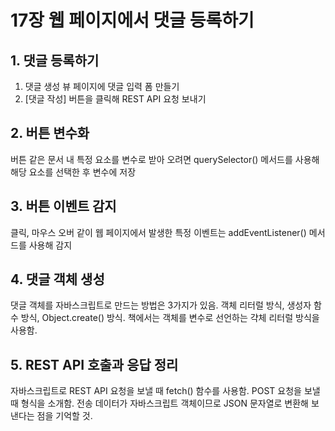 # 17장 웹 페이지에서 댓글 등록하기

## 1. 댓글 등록하기
1. 댓글 생성 뷰 페이지에 댓글 입력 폼 만들기  
2. [댓글 작성] 버튼을 클릭해 REST API 요청 보내기

## 2. 버튼 변수화
버튼 같은 문서 내 특정 요소를 변수로 받아 오려면 querySelector() 메서드를 사용해 해당 요소를 선택한 후 변수에 저장

## 3. 버튼 이벤트 감지
클릭, 마우스 오버 같이 웹 페이지에서 발생한 특정 이벤트는 addEventListener() 메서드를 사용해 감지

## 4. 댓글 객체 생성
댓글 객체를 자바스크립트로 만드는 방법은 3가지가 있음. 객체 리터럴 방식, 생성자 함수 방식, Object.create() 방식. 책에서는 객체를 변수로 선언하는 갹체 리터럴 방식을 사용함. 

## 5. REST API 호출과 응답 정리
자바스크립트로 REST API 요청을 보낼 때 fetch() 함수를 사용함. POST 요청을 보낼 때 형식을 소개함. 전송 데이터가 자바스크립트 객체이므로 JSON 문자열로 변환해 보낸다는 점을 기억할 것. 